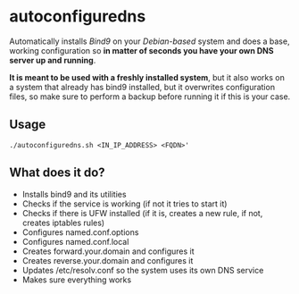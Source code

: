 # autoconfiguredns
Automatically installs *Bind9* on your *Debian-based* system and does a base, working configuration so **in matter of seconds you have your own DNS server up and running**.

**It is meant to be used with a freshly installed system**, but it also works on a system that already has bind9 installed, but it overwrites configuration files, so make sure to perform a backup before running it if this is your case.

## Usage
`./autoconfiguredns.sh <IN_IP_ADDRESS> <FQDN>'`

## What does it do?
* Installs bind9 and its utilities
* Checks if the service is working (if not it tries to start it)
* Checks if there is UFW installed (if it is, creates a new rule, if not, creates iptables rules)
* Configures named.conf.options
* Configures named.conf.local
* Creates forward.your.domain and configures it
* Creates reverse.your.domain and configures it
* Updates /etc/resolv.conf so the system uses its own DNS service
* Makes sure everything works
